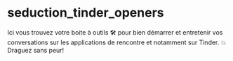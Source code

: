 # seduction_tinder_openers
Ici vous trouvez votre boite à outils 🛠 pour bien démarrer et entretenir vos conversations sur les applications de rencontre et notamment sur Tinder. 💥 Draguez sans peur!
